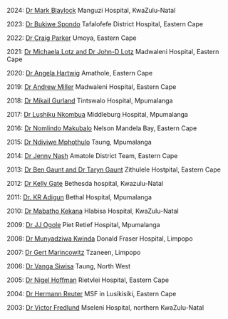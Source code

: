 2024: [Dr Mark Blaylock](/pdfs/Doctor%20of%20the%20Year/Mark%20Blaylock%20Doctor%20of%20the%20Year%202025.pdf) Manguzi Hospital, KwaZulu-Natal

2023: [Dr Bukiwe Spondo](/pdfs/Doctor%20of%20the%20Year/RuDASA%20Award%20winner%202023.pdf) Tafalofefe District Hospital, Eastern Cape

2022: [Dr Craig Parker](/pdfs/Doctor%20of%20the%20Year/RuDASA%20Award%20winner%202022.pdf) Umoya, Eastern Cape

2021: [Dr Michaela Lotz and Dr John-D Lotz](/pdfs/Doctor%20of%20the%20Year/RuDASA%20Award%20winner%202021.pdf) Madwaleni Hospital, Eastern Cape

2020: [Dr Angela Hartwig](/pdfs/Doctor%20of%20the%20Year/RuDASA%20Award%20winner%202020.pdf) Amathole, Eastern Cape

2019: [Dr Andrew Miller](/pdfs/Doctor%20of%20the%20Year/Andrew%20Miller%202019.pdf) Madwaleni Hospital, Eastern Cape

2018: [Dr Mikail Gurland](/pdfs/Doctor%20of%20the%20Year/RuDASA%20Award%20winner%202018.pdf) Tintswalo Hospital, Mpumalanga

2017: [Dr Lushiku Nkombua](/pdfs/Doctor%20of%20the%20Year/RuDASA%20Award%20winner%202017.pdf) Middleburg Hospital, Mpumalanga

2016: [Dr Nomlindo Makubalo](/pdfs/Doctor%20of%20the%20Year/RuDASA%20Award%20winner%202016.pdf) Nelson Mandela Bay, Eastern Cape

2015: [Dr Ndiviwe Mphothulo](/pdfs/Doctor%20of%20the%20Year/RuDASA%20Award%20winner%202015.pdf) Taung, Mpumalanga

2014: [Dr Jenny Nash](pdfs/Doctor%20of%20the%20Year/RuDASA%20Award%20winner%202014.pdf) Amatole District Team, Eastern Cape

2013: [Dr Ben Gaunt and Dr Taryn Gaunt](/pdfs/Doctor%20of%20the%20Year/RuDASA%20Award%20winner%202013.pdf) Zithulele Hostpital, Eastern Cape

2012: [Dr Kelly Gate](/pdfs/Doctor%20of%20the%20Year/RuDASA%20Award%20winner%202012.pdf) Bethesda hospital, Kwazulu-Natal

2011: [Dr. KR Adigun](/pdfs/Doctor%20of%20the%20Year/RuDASA%20Award%20winner%202011.pdf) Bethal Hospital, Mpumalanga

2010: [Dr Mabatho Kekana](/pdfs/Doctor%20of%20the%20Year/RuDASA%20Award%20winner%202010.pdf) Hlabisa Hospital, KwaZulu-Natal

2009: [Dr JJ Ogole](/pdfs/Doctor%20of%20the%20Year/RuDASA%20Award%20winner%202009.pdf) Piet Retief Hospital, Mpumalanga

2008: [Dr Munyadziwa Kwinda](public/pdfs/Doctor%20of%20the%20Year/RuDASA%20Award%20winner%202008.pdf) Donald Fraser Hospital, Limpopo

2007: [Dr Gert Marincowitz](/pdfs/Doctor%20of%20the%20Year/RuDASA%20Award%20winner%202007.pdf) Tzaneen, Limpopo

2006: [Dr Vanga Siwisa](/pdfs/Doctor%20of%20the%20Year/RuDASA%20Award%20winner%202006.pdf) Taung, North West

2005: [Dr Nigel Hoffman](/pdfs/Doctor%20of%20the%20Year/RuDASA%20Award%20winner%202005.pdf) Rietvlei Hospital, Eastern Cape

2004: [Dr Hermann Reuter](/pdfs/Doctor%20of%20the%20Year/RuDASA%20Award%20winner%202004.pdf) MSF in Lusikisiki, Eastern Cape

2003: [Dr Victor Fredlund](/pdfs/Doctor%20of%20the%20Year/RuDASA%20Award%20winner%202003.pdf) Mseleni Hospital, northern KwaZulu-Natal

<!-- This is a comment and is not displayed on the website. Do not alter this text between arrows (->).
    To change the content in this file, simply retype/ copy+paste any text above, as you would in a normal text file/ word document.

    Please refer to the "HOW TO USE" or "HOW TO USE SHORT" files for more information.

    Steps to add an entry:
    1. Save the article/press release statement as a pdf in the folder "public/pdfs/Doctor of the year/", the pdf should have the name "RuDASA Award winner [YEAR OF AWARD].pdf"
    2. Add an entry to the list above with the format:
        YEAR: [NAME](/pdfs/Doctor%20of%20the%20Year/RuDASA%20Award%20winner%20[YEAR].pdf) LOCATION
        * Remember to replace "[YEAR]" at the end of the URL with the year the award was given
 -->
